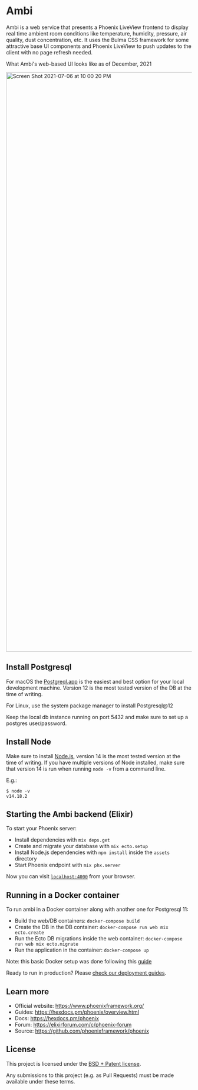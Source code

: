 # Ambi

Ambi is a web service that presents a Phoenix LiveView frontend to display real time ambient room conditions
like temperature, humidity, pressure, air quality, dust concentration, etc. It uses the Bulma CSS framework
for some attractive base UI components and Phoenix LiveView to push updates to the client with no page
refresh needed.

What Ambi's web-based UI looks like as of December, 2021

<img width="1568" alt="Screen Shot 2021-07-06 at 10 00 20 PM" src="https://user-images.githubusercontent.com/3219120/124693833-b2764e80-dea5-11eb-8e3c-36dfb6ed2d48.png">

## Install Postgresql

For macOS the [Postgreql.app](https://postgresapp.com/) is the easiest and best option for your local development machine. Version 12
is the most tested version of the DB at the time of writing.

For Linux, use the system package manager to install Postgresql@12

Keep the local db instance running on port 5432 and make sure to set up a postgres user/password.

## Install Node

Make sure to install [Node.js](https://nodejs.org/en/download/package-manager/), version 14 is the most tested version at the time of writing.
If you have multiple versions of Node installed, make sure that version 14 is run when running `node -v` from a command line.

E.g.:
```
$ node -v
v14.18.2
```

## Starting the Ambi backend (Elixir)

To start your Phoenix server:

  * Install dependencies with `mix deps.get`
  * Create and migrate your database with `mix ecto.setup`
  * Install Node.js dependencies with `npm install` inside the `assets` directory
  * Start Phoenix endpoint with `mix phx.server`

Now you can visit [`localhost:4000`](http://localhost:4000) from your browser.

## Running in a Docker container

To run ambi in a Docker container along with another one for Postgresql 11:

 * Build the web/DB containers: `docker-compose build`
 * Create the DB in the DB container: `docker-compose run web mix ecto.create`
 * Run the Ecto DB migrations inside the web container: `docker-compose run web mix ecto.migrate`
 * Run the application in the container: `docker-compose up`

 Note: this basic Docker setup was done following this [guide](https://dev.to/hlappa/development-environment-for-elixir-phoenix-with-docker-and-docker-compose-2g17)

Ready to run in production? Please [check our deployment guides](https://hexdocs.pm/phoenix/deployment.html).

## Learn more

  * Official website: https://www.phoenixframework.org/
  * Guides: https://hexdocs.pm/phoenix/overview.html
  * Docs: https://hexdocs.pm/phoenix
  * Forum: https://elixirforum.com/c/phoenix-forum
  * Source: https://github.com/phoenixframework/phoenix

## License

This project is licensed under the [BSD + Patent license](https://opensource.org/licenses/BSDplusPatent).

Any submissions to this project (e.g. as Pull Requests) must be made available under these terms.
